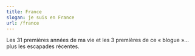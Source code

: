 ```yaml
---
title: France
slogan: je suis en France
url: /france
---
```


Les 31 premières années de ma vie et les 3 premières de ce « blogue »… plus les escapades récentes.